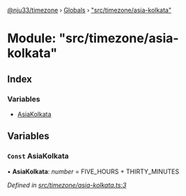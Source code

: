 [@nju33/timezone](../README.md) › [Globals](../globals.md) › ["src/timezone/asia-kolkata"](_src_timezone_asia_kolkata_.md)

# Module: "src/timezone/asia-kolkata"

## Index

### Variables

* [AsiaKolkata](_src_timezone_asia_kolkata_.md#const-asiakolkata)

## Variables

### `Const` AsiaKolkata

• **AsiaKolkata**: *number* = FIVE_HOURS + THIRTY_MINUTES

*Defined in [src/timezone/asia-kolkata.ts:3](https://github.com/nju33/timezone/blob/84669d2/src/timezone/asia-kolkata.ts#L3)*
